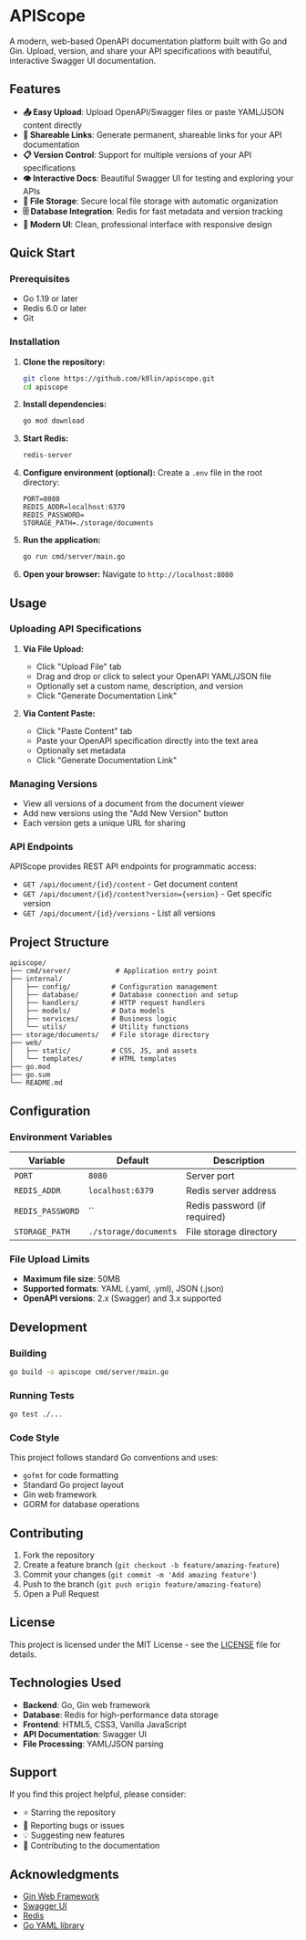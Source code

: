 # APIScope

A modern, web-based OpenAPI documentation platform built with Go and Gin. Upload, version, and share your API specifications with beautiful, interactive Swagger UI documentation.

## Features

- **📤 Easy Upload**: Upload OpenAPI/Swagger files or paste YAML/JSON content directly
- **🔗 Shareable Links**: Generate permanent, shareable links for your API documentation
- **📋 Version Control**: Support for multiple versions of your API specifications
- **👁️ Interactive Docs**: Beautiful Swagger UI for testing and exploring your APIs
- **💾 File Storage**: Secure local file storage with automatic organization
- **🗄️ Database Integration**: Redis for fast metadata and version tracking
- **🎨 Modern UI**: Clean, professional interface with responsive design

## Quick Start

### Prerequisites

- Go 1.19 or later
- Redis 6.0 or later
- Git

### Installation

1. **Clone the repository:**

   ```bash
   git clone https://github.com/k0lin/apiscope.git
   cd apiscope
   ```

2. **Install dependencies:**

   ```bash
   go mod download
   ```

3. **Start Redis:**

   ```bash
   redis-server
   ```

4. **Configure environment (optional):**
   Create a `.env` file in the root directory:

   ```env
   PORT=8080
   REDIS_ADDR=localhost:6379
   REDIS_PASSWORD=
   STORAGE_PATH=./storage/documents
   ```

5. **Run the application:**

   ```bash
   go run cmd/server/main.go
   ```

6. **Open your browser:**
   Navigate to `http://localhost:8080`

## Usage

### Uploading API Specifications

1. **Via File Upload:**
   - Click "Upload File" tab
   - Drag and drop or click to select your OpenAPI YAML/JSON file
   - Optionally set a custom name, description, and version
   - Click "Generate Documentation Link"

2. **Via Content Paste:**
   - Click "Paste Content" tab
   - Paste your OpenAPI specification directly into the text area
   - Optionally set metadata
   - Click "Generate Documentation Link"

### Managing Versions

- View all versions of a document from the document viewer
- Add new versions using the "Add New Version" button
- Each version gets a unique URL for sharing

### API Endpoints

APIScope provides REST API endpoints for programmatic access:

- `GET /api/document/{id}/content` - Get document content
- `GET /api/document/{id}/content?version={version}` - Get specific version
- `GET /api/document/{id}/versions` - List all versions

## Project Structure

```text
apiscope/
├── cmd/server/           # Application entry point
├── internal/
│   ├── config/          # Configuration management
│   ├── database/        # Database connection and setup
│   ├── handlers/        # HTTP request handlers
│   ├── models/          # Data models
│   ├── services/        # Business logic
│   └── utils/           # Utility functions
├── storage/documents/   # File storage directory
├── web/
│   ├── static/          # CSS, JS, and assets
│   └── templates/       # HTML templates
├── go.mod
├── go.sum
└── README.md
```

## Configuration

### Environment Variables

| Variable | Default | Description |
|----------|---------|-------------|
| `PORT` | `8080` | Server port |
| `REDIS_ADDR` | `localhost:6379` | Redis server address |
| `REDIS_PASSWORD` | `` | Redis password (if required) |
| `STORAGE_PATH` | `./storage/documents` | File storage directory |

### File Upload Limits

- **Maximum file size**: 50MB
- **Supported formats**: YAML (.yaml, .yml), JSON (.json)
- **OpenAPI versions**: 2.x (Swagger) and 3.x supported

## Development

### Building

```bash
go build -o apiscope cmd/server/main.go
```

### Running Tests

```bash
go test ./...
```

### Code Style

This project follows standard Go conventions and uses:

- `gofmt` for code formatting
- Standard Go project layout
- Gin web framework
- GORM for database operations

## Contributing

1. Fork the repository
2. Create a feature branch (`git checkout -b feature/amazing-feature`)
3. Commit your changes (`git commit -m 'Add amazing feature'`)
4. Push to the branch (`git push origin feature/amazing-feature`)
5. Open a Pull Request

## License

This project is licensed under the MIT License - see the [LICENSE](LICENSE) file for details.

## Technologies Used

- **Backend**: Go, Gin web framework
- **Database**: Redis for high-performance data storage
- **Frontend**: HTML5, CSS3, Vanilla JavaScript
- **API Documentation**: Swagger UI
- **File Processing**: YAML/JSON parsing

## Support

If you find this project helpful, please consider:

- ⭐ Starring the repository
- 🐛 Reporting bugs or issues
- 💡 Suggesting new features
- 📖 Contributing to the documentation

## Acknowledgments

- [Gin Web Framework](https://gin-gonic.com/)
- [Swagger UI](https://swagger.io/tools/swagger-ui/)
- [Redis](https://redis.io/)
- [Go YAML library](https://gopkg.in/yaml.v3)

